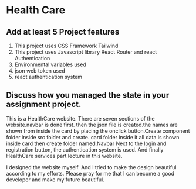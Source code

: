 # Health Care

## Add at least 5 Project features
1. This project uses CSS Framework Tailwind
2. This project uses Javascript library React Router and react Authentication
3. Environmental variables used
4. json web token used
5. react authentication system 


## Discuss how you managed the state in your assignment project.

This is a HealthCare website. There are seven sections of the website.navbar is done first. then the json file is created.the names are shown from inside the card by placing the onclick  button.Create  component folder inside src folder and create. card folder inside it all data is shown inside card then create folder named.Navbar Next to the login and registration button, the authentication system is used. And finally HealthCare services part lecture in this website.

I designed the website myself. And I tried to make the design beautiful according to my efforts. Please pray for me that I can become a good developer and make my future beautiful.